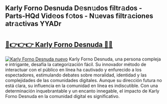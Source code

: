 ## Karly Forno Desnuda D𝚎sn𝚞dos filtr𝚊dos - Parts-HQd Vid𝚎os f𝚘tos - N𝚞evas filtr𝚊ciones atr𝚊ctivas YYADr

# <h2><a href="http://mbdujh3.tromn.icu/?c=Karly+Forno+Desnuda">🔗👉👉👉 Karly Forno Desnuda 🔗🔗</a></h2>

[![Karly Forno Desnuda nuevo](https://i.imgur.com/pEAQMta.gif)](http://mbdujh3.tromn.icu/?c=Karly+Forno+Desnuda)
Karly Forno Desnuda, una persona compleja e intrigante, desafía la categorización fácil. Su innovador método de interactuar con el público en línea ha cautivado y enfurecido a los espectadores, estimulando debates sobre moralidad, identidad y las complejidades de las comunidades digitales. Aunque su dirección futura no está clara, su influencia en la comunidad en línea es indiscutible. Con una determinación inquebrantable y un encanto innegable, el impacto de Karly Forno Desnuda en la comunidad digital es significativo.
